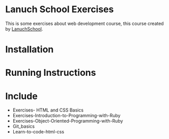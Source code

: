 # Lanuch School Exercises
This is some exercises about web development course, this course created by [LanuchSchool](www.lanuchschool.com).
# Installation


# Running Instructions

# Include
* Exercises- HTML and CSS Basics
* Exercises-Introduction-to-Programming-with-Ruby
* Exercises-Object-Oriented-Programming-with-Ruby
* Git_basics
* Learn-to-code-html-css







